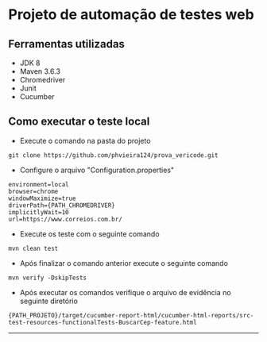 # Projeto de automação de testes web

## Ferramentas utilizadas
- JDK 8
- Maven 3.6.3
- Chromedriver
- Junit
- Cucumber

## Como executar o teste local
- Execute o comando na pasta do projeto
```
git clone https://github.com/phvieira124/prova_vericode.git
```
- Configure o arquivo "Configuration.properties"
```
environment=local
browser=chrome
windowMaximize=true
driverPath={PATH_CHROMEDRIVER}
implicitlyWait=10
url=https://www.correios.com.br/
```
- Execute os teste com o seguinte comando
```
mvn clean test
```
- Após finalizar o comando anterior execute o seguinte comando
```
mvn verify -DskipTests
```
- Após executar os comandos verifique o arquivo de evidência no seguinte diretório
```
{PATH_PROJETO}/target/cucumber-report-html/cucumber-html-reports/src-test-resources-functionalTests-BuscarCep-feature.html
```
****
